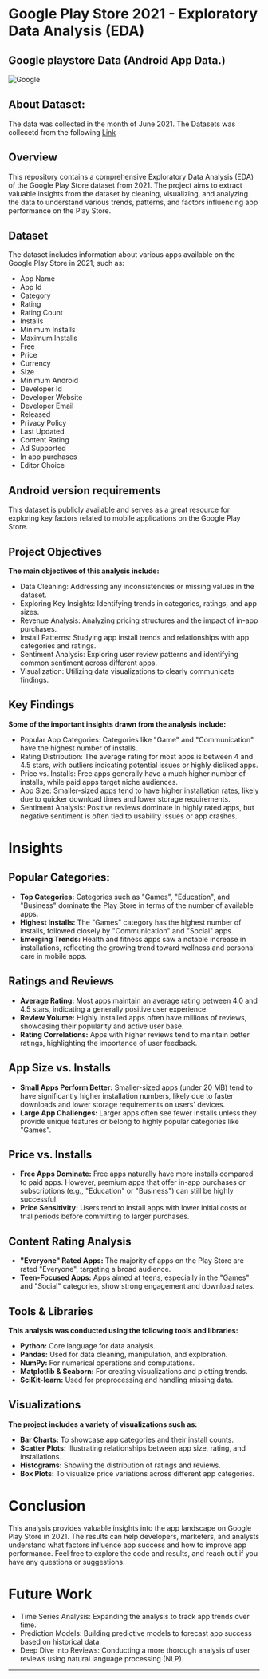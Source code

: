 # Google Play Store 2021 - Exploratory Data Analysis (EDA)

## Google playstore Data (Android App Data.)

![Google](https://github.com/user-attachments/assets/472cc891-1fe0-4d45-a064-95b41caa8acb)


## About Dataset:
The data was collected in the month of June 2021.
The Datasets was collecetd from the following [Link](https://www.kaggle.com/datasets/gauthamp10/google-playstore-apps/data)

## Overview
This repository contains a comprehensive Exploratory Data Analysis (EDA) of the Google Play Store dataset from 2021. The project aims to extract valuable insights from the dataset by cleaning, visualizing, and analyzing the data to understand various trends, patterns, and factors influencing app performance on the Play Store.

## Dataset
The dataset includes information about various apps available on the Google Play Store in 2021, such as:

- App Name
- App Id
- Category
- Rating
- Rating Count
- Installs
- Minimum Installs
- Maximum Installs
- Free
- Price
- Currency
- Size
- Minimum Android
- Developer Id
- Developer Website
- Developer Email
- Released
- Privacy Policy
- Last Updated
- Content Rating
- Ad Supported
- In app purchases
- Editor Choice

## Android version requirements
This dataset is publicly available and serves as a great resource for exploring key factors related to mobile applications on the Google Play Store.

## Project Objectives
**The main objectives of this analysis include:**

- Data Cleaning: Addressing any inconsistencies or missing values in the dataset.
- Exploring Key Insights: Identifying trends in categories, ratings, and app sizes.
- Revenue Analysis: Analyzing pricing structures and the impact of in-app purchases.
- Install Patterns: Studying app install trends and relationships with app categories and ratings.
- Sentiment Analysis: Exploring user review patterns and identifying common sentiment across different apps.
- Visualization: Utilizing data visualizations to clearly communicate findings.
 
## Key Findings
**Some of the important insights drawn from the analysis include:**
  
- Popular App Categories: Categories like "Game" and "Communication" have the highest number of installs.
- Rating Distribution: The average rating for most apps is between 4 and 4.5 stars, with outliers indicating potential issues or highly disliked apps.
- Price vs. Installs: Free apps generally have a much higher number of installs, while paid apps target niche audiences.
- App Size: Smaller-sized apps tend to have higher installation rates, likely due to quicker download times and lower storage requirements.
- Sentiment Analysis: Positive reviews dominate in highly rated apps, but negative sentiment is often tied to usability issues or app crashes.

# Insights

## Popular Categories:
- **Top Categories:** Categories such as "Games", "Education", and "Business" dominate the Play Store in terms of the number of available apps.
- **Highest Installs:** The "Games" category has the highest number of installs, followed closely by "Communication" and "Social" apps.
- **Emerging Trends:** Health and fitness apps saw a notable increase in installations, reflecting the growing trend toward wellness and personal care in mobile apps.
 
## Ratings and Reviews
- **Average Rating:** Most apps maintain an average rating between 4.0 and 4.5 stars, indicating a generally positive user experience.
- **Review Volume:** Highly installed apps often have millions of reviews, showcasing their popularity and active user base.
- **Rating Correlations:** Apps with higher reviews tend to maintain better ratings, highlighting the importance of user feedback.
 
## App Size vs. Installs
- **Small Apps Perform Better:** Smaller-sized apps (under 20 MB) tend to have significantly higher installation numbers, likely due to faster downloads and lower storage requirements on users' devices.
- **Large App Challenges:** Larger apps often see fewer installs unless they provide unique features or belong to highly popular categories like "Games".
 
## Price vs. Installs
- **Free Apps Dominate:** Free apps naturally have more installs compared to paid apps. However, premium apps that offer in-app purchases or subscriptions (e.g., "Education" or "Business") can still be highly successful.
- **Price Sensitivity:** Users tend to install apps with lower initial costs or trial periods before committing to larger purchases.
 
## Content Rating Analysis
- **"Everyone" Rated Apps:** The majority of apps on the Play Store are rated "Everyone", targeting a broad audience.
- **Teen-Focused Apps:** Apps aimed at teens, especially in the "Games" and "Social" categories, show strong engagement and download rates.
 
## Tools & Libraries
**This analysis was conducted using the following tools and libraries:**

- **Python:** Core language for data analysis.
- **Pandas:** Used for data cleaning, manipulation, and exploration.
- **NumPy:** For numerical operations and computations.
- **Matplotlib & Seaborn:** For creating visualizations and plotting trends.
- **SciKit-learn:** Used for preprocessing and handling missing data.
 
## Visualizations
**The project includes a variety of visualizations such as:**

- **Bar Charts:** To showcase app categories and their install counts.
- **Scatter Plots:** Illustrating relationships between app size, rating, and installations.
- **Histograms:** Showing the distribution of ratings and reviews.
- **Box Plots:** To visualize price variations across different app categories. 

# Conclusion
This analysis provides valuable insights into the app landscape on Google Play Store in 2021. The results can help developers, marketers, and analysts understand what factors influence app success and how to improve app performance.
Feel free to explore the code and results, and reach out if you have any questions or suggestions.

# Future Work
- Time Series Analysis: Expanding the analysis to track app trends over time.
- Prediction Models: Building predictive models to forecast app success based on historical data.
- Deep Dive into Reviews: Conducting a more thorough analysis of user reviews using natural language processing (NLP).


___________

